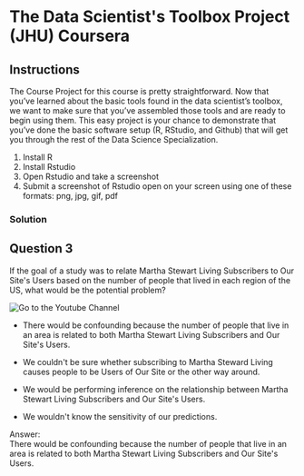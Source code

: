 # The Data Scientist's Toolbox Project (JHU) Coursera

Instructions
----------
The Course Project for this course is pretty straightforward. Now that you’ve learned about the basic tools found in the data scientist’s toolbox, we want to make sure that you’ve assembled those tools and are ready to begin using them. This easy project is your chance to demonstrate that you’ve done the basic software setup (R, RStudio, and Github) that will get you through the rest of the Data Science Specialization.

1. Install R 
2. Install Rstudio
3. Open Rstudio and take a screenshot
4. Submit a screenshot of Rstudio open on your screen using one of these formats: png, jpg, gif, pdf

### Solution

Question 3
----------
If the goal of a study was to relate Martha Stewart Living Subscribers to Our Site's Users based on the number of people that lived in each region of the US, what would be the potential problem?

<img src="https://d396qusza40orc.cloudfront.net/datascitoolbox%2Fheatmap.png" alt="Go to the Youtube Channel">

* There would be confounding because the number of people that live in an area is related to both Martha Stewart Living Subscribers and Our Site's Users.

* We couldn't be sure whether subscribing to Martha Steward Living causes people to be Users of Our Site or the other way around.

* We would be performing inference on the relationship between Martha Stewart Living Subscribers and Our Site's Users.

* We wouldn't know the sensitivity of our predictions.

Answer: </br>
There would be confounding because the number of people that live in an area is related to both Martha Stewart Living Subscribers and Our Site's Users.
